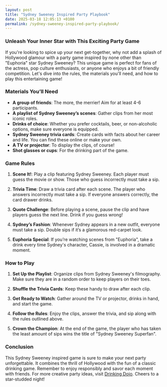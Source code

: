 ```yaml
---
layout: post
title: "Sydney Sweeney Inspired Party Playbook"
date: 2025-03-18 12:05:13 +0100
permalink: /sydney-sweeney-inspired-party-playbook/
---
```



### Unleash Your Inner Star with This Exciting Party Game

If you're looking to spice up your next get-together, why not add a splash of Hollywood glamour with a party game inspired by none other than "Euphoria" star Sydney Sweeney? This unique game is perfect for fans of the actress, pop culture enthusiasts, or anyone who enjoys a bit of friendly competition. Let's dive into the rules, the materials you'll need, and how to play this entertaining game!

### Materials You’ll Need

- **A group of friends**: The more, the merrier! Aim for at least 4-6 participants.
- **A playlist of Sydney Sweeney’s scenes**: Gather clips from her most iconic roles.
- **Drinks of choice**: Whether you prefer cocktails, beer, or non-alcoholic options, make sure everyone is equipped.
- **Sydney Sweeney trivia cards**: Create cards with facts about her career and life. You can find these online or make your own.
- **A TV or projector**: To display the clips, of course!
- **Shot glasses or cups**: For the drinking part of the game.

### Game Rules

1. **Scene It!**: Play a clip featuring Sydney Sweeney. Each player must guess the movie or show. Those who guess incorrectly must take a sip.

2. **Trivia Time**: Draw a trivia card after each scene. The player who answers incorrectly must take a sip. If everyone answers correctly, the card drawer drinks.

3. **Quote Challenge**: Before playing a scene, pause the clip and have players guess the next line. Drink if you guess wrong!

4. **Sydney’s Fashion**: Whenever Sydney appears in a new outfit, everyone must take a sip. Double sips if it’s a glamorous red-carpet look.

5. **Euphoria Special**: If you’re watching scenes from "Euphoria", take a drink every time Sydney's character, Cassie, is involved in a dramatic moment.

### How to Play

1. **Set Up the Playlist**: Organize clips from Sydney Sweeney's filmography. Make sure they are in a random order to keep players on their toes.

2. **Shuffle the Trivia Cards**: Keep these handy to draw after each clip.

3. **Get Ready to Watch**: Gather around the TV or projector, drinks in hand, and start the game.

4. **Follow the Rules**: Enjoy the clips, answer the trivia, and sip along with the rules outlined above.

5. **Crown the Champion**: At the end of the game, the player who has taken the least amount of sips wins the title of "Sydney Sweeney Superfan".

### Conclusion

This Sydney Sweeney inspired game is sure to make your next party unforgettable. It combines the thrill of Hollywood with the fun of a classic drinking game. Remember to enjoy responsibly and savor each moment with friends. For more creative party ideas, visit [Drinking Dojo](https://drinkingdojo.com). Cheers to a star-studded night!